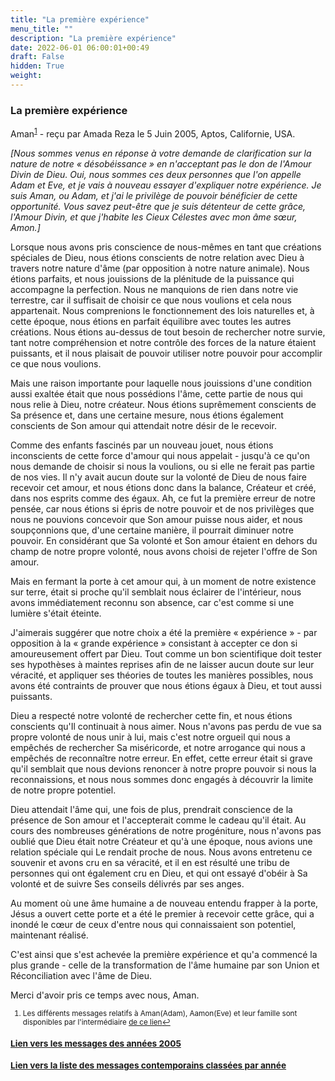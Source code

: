 ```yaml
---
title: "La première expérience"
menu_title: ""
description: "La première expérience"
date: 2022-06-01 06:00:01+00:49
draft: False
hidden: True
weight:
---
```

### La première expérience

Aman<sup id="a1">[1](#f1)</sup> - reçu par Amada Reza le 5 Juin 2005, Aptos, Californie, USA.

*[Nous sommes venus en réponse à votre demande de clarification sur la nature de notre « désobéissance » en n'acceptant pas le don de l'Amour Divin de Dieu. Oui, nous sommes ces deux personnes que l'on appelle Adam et Eve, et je vais à nouveau essayer d'expliquer notre expérience. Je suis Aman, ou Adam, et j'ai le privilège de pouvoir bénéficier de cette opportunité. Vous savez peut-être que je suis détenteur de cette grâce, l'Amour Divin, et que j'habite les Cieux Célestes avec mon âme sœur, Amon.]*

Lorsque nous avons pris conscience de nous-mêmes en tant que créations spéciales de Dieu, nous étions conscients de notre relation avec Dieu à travers notre nature d'âme (par opposition à notre nature animale). Nous étions parfaits, et nous jouissions de la plénitude de la puissance qui accompagne la perfection. Nous ne manquions de rien dans notre vie terrestre, car il suffisait de choisir ce que nous voulions et cela nous appartenait. Nous comprenions le fonctionnement des lois naturelles et, à cette époque, nous étions en parfait équilibre avec toutes les autres créations. Nous étions au-dessus de tout besoin de rechercher notre survie, tant notre compréhension et notre contrôle des forces de la nature étaient puissants, et il nous plaisait de pouvoir utiliser notre pouvoir pour accomplir ce que nous voulions.

Mais une raison importante pour laquelle nous jouissions d'une condition aussi exaltée était que nous possédions l'âme, cette partie de nous qui nous relie à Dieu, notre créateur. Nous étions suprêmement conscients de Sa présence et, dans une certaine mesure, nous étions également conscients de Son amour qui attendait notre désir de le recevoir.

Comme des enfants fascinés par un nouveau jouet, nous étions inconscients de cette force d'amour qui nous appelait - jusqu'à ce qu'on nous demande de choisir si nous la voulions, ou si elle ne ferait pas partie de nos vies. Il n'y avait aucun doute sur la volonté de Dieu de nous faire recevoir cet amour, et nous étions donc dans la balance, Créateur et créé, dans nos esprits comme des égaux. Ah, ce fut la première erreur de notre pensée, car nous étions si épris de notre pouvoir et de nos privilèges que nous ne pouvions concevoir que Son amour puisse nous aider, et nous soupçonnions que, d'une certaine manière, il pourrait diminuer notre pouvoir. En considérant que Sa volonté et Son amour étaient en dehors du champ de notre propre volonté, nous avons choisi de rejeter l'offre de Son amour.

Mais en fermant la porte à cet amour qui, à un moment de notre existence sur terre, était si proche qu'il semblait nous éclairer de l'intérieur, nous avons immédiatement reconnu son absence, car c'est comme si une lumière s'était éteinte.

J'aimerais suggérer que notre choix a été la première « expérience » - par opposition à la « grande expérience » consistant à accepter ce don si amoureusement offert par Dieu. Tout comme un bon scientifique doit tester ses hypothèses à maintes reprises afin de ne laisser aucun doute sur leur véracité, et appliquer ses théories de toutes les manières possibles, nous avons été contraints de prouver que nous étions égaux à Dieu, et tout aussi puissants.

Dieu a respecté notre volonté de rechercher cette fin, et nous étions conscients qu'Il continuait à nous aimer. Nous n'avons pas perdu de vue sa propre volonté de nous unir à lui, mais c'est notre orgueil qui nous a empêchés de rechercher Sa miséricorde, et notre arrogance qui nous a empêchés de reconnaître notre erreur. En effet, cette erreur était si grave qu'il semblait que nous devions renoncer à notre propre pouvoir si nous la reconnaissions, et nous nous sommes donc engagés à découvrir la limite de notre propre potentiel.

Dieu attendait l'âme qui, une fois de plus, prendrait conscience de la présence de Son amour et l'accepterait comme le cadeau qu'il était. Au cours des nombreuses générations de notre progéniture, nous n'avons pas oublié que Dieu était notre Créateur et qu'à une époque, nous avions une relation spéciale qui Le rendait proche de nous. Nous avons entretenu ce souvenir et avons cru en sa véracité, et il en est résulté une tribu de personnes qui ont également cru en Dieu, et qui ont essayé d'obéir à Sa volonté et de suivre Ses conseils délivrés par ses anges.

Au moment où une âme humaine a de nouveau entendu frapper à la porte, Jésus a ouvert cette porte et a été le premier à recevoir cette grâce, qui a inondé le cœur de ceux d'entre nous qui connaissaient son potentiel, maintenant réalisé.

C'est ainsi que s'est achevée la première expérience et qu'a commencé la plus grande - celle de la transformation de l'âme humaine par son Union et Réconciliation avec l'âme de Dieu.

Merci d'avoir pris ce temps avec nous, Aman.
<small>

1. <large id="f1"> Les différents messages relatifs à Aman(Adam), Aamon(Eve) et leur famille sont disponibles par l'intermédiaire [de ce lien](/fr-contemporary-messages/6-3-fr-contemporary-messages-by-author/6-3-2-fr-spirits-of-ancient-times/)[↩](#a1)

### [**Lien vers les messages des années 2005**](/fr-contemporary-messages/fr-contemporary-messages-by-date-order/fr-contemporary-messages-2005/)

### [**Lien vers la liste des messages contemporains classées par année**](/fr-contemporary-messages/fr-contemporary-messages-by-date-order/)
